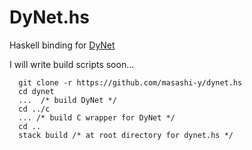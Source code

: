 # DyNet.hs

Haskell binding for [DyNet](https://github.com/clab/dynet)

I will write build scripts soon...

```
  git clone -r https://github.com/masashi-y/dynet.hs
  cd dynet
  ...  /* build DyNet */
  cd ../c
  ... /* build C wrapper for DyNet */
  cd ..
  stack build /* at root directory for dynet.hs */

```
